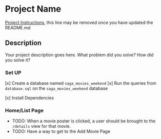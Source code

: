 # Project Name

[Project Instructions](./INSTRUCTIONS.md), this line may be removed once you have updated the README.md

## Description

Your project description goes here. What problem did you solve? How did you solve it?

### Set UP
[x] Create a database named `saga_movies_weekend`
[x] Run the queries from `database.sql` on the `saga_movies_weekend` database

[x] Install Dependencies

### Home/List Page

- TODO: When a movie poster is clicked, a user should be brought to the `/details` view for that movie.
- TODO: Have a way to get to the Add Movie Page
